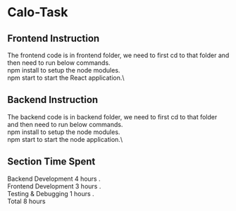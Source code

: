 # Calo-Task

## Frontend Instruction

The frontend code is in frontend folder, we need to first cd to that folder and then need to run below commands.\
npm install to setup the node modules.\
npm start to start the React application.\

## Backend Instruction

The backend code is in backend folder, we need to first cd to that folder and then need to run below commands.\
npm install to setup the node modules.\
npm start to start the node application.\

## Section Time Spent

Backend Development 4 hours .\
Frontend Development 3 hours .\
Testing & Debugging 1 hours .\
Total 8 hours
